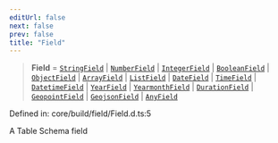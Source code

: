 ```yaml
---
editUrl: false
next: false
prev: false
title: "Field"
---
```


> **Field** = [`StringField`](/reference/dpkit/stringfield/) \| [`NumberField`](/reference/dpkit/numberfield/) \| [`IntegerField`](/reference/dpkit/integerfield/) \| [`BooleanField`](/reference/dpkit/booleanfield/) \| [`ObjectField`](/reference/dpkit/objectfield/) \| [`ArrayField`](/reference/dpkit/arrayfield/) \| [`ListField`](/reference/dpkit/listfield/) \| [`DateField`](/reference/dpkit/datefield/) \| [`TimeField`](/reference/dpkit/timefield/) \| [`DatetimeField`](/reference/dpkit/datetimefield/) \| [`YearField`](/reference/dpkit/yearfield/) \| [`YearmonthField`](/reference/dpkit/yearmonthfield/) \| [`DurationField`](/reference/dpkit/durationfield/) \| [`GeopointField`](/reference/dpkit/geopointfield/) \| [`GeojsonField`](/reference/dpkit/geojsonfield/) \| [`AnyField`](/reference/dpkit/anyfield/)

Defined in: core/build/field/Field.d.ts:5

A Table Schema field
